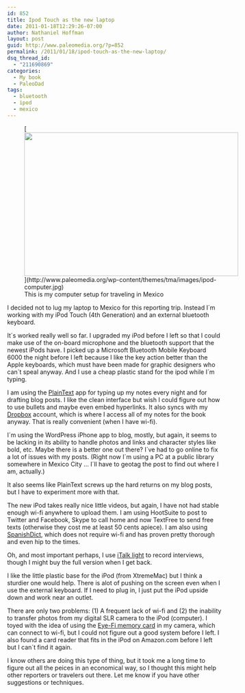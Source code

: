 ```yaml
---
id: 852
title: Ipod Touch as the new laptop
date: 2011-01-18T12:29:26-07:00
author: Nathaniel Hoffman
layout: post
guid: http://www.paleomedia.org/?p=852
permalink: /2011/01/18/ipod-touch-as-the-new-laptop/
dsq_thread_id:
  - "211690869"
categories:
  - My book
  - PaleoDad
tags:
  - bluetooth
  - ipod
  - mexico
---
```

<figure id="attachment_805" aria-describedby="caption-attachment-805" style="width: 500px" class="wp-caption alignnone">[<img loading="lazy" src="http://www.paleomedia.org/wp-content/themes/tma/images/ipod-computer.jpg" alt="" title="My new laptop" width="500" height="335" class="size-full wp-image-805" srcset="http://www.paleomedia.org/wp-content/themes/tma/images/ipod-computer.jpg 500w, http://www.paleomedia.org/wp-content/themes/tma/images/ipod-computer-300x201.jpg 300w, http://www.paleomedia.org/wp-content/themes/tma/images/ipod-computer-160x107.jpg 160w, http://www.paleomedia.org/wp-content/themes/tma/images/ipod-computer-75x50.jpg 75w" sizes="(max-width: 500px) 100vw, 500px" />](http://www.paleomedia.org/wp-content/themes/tma/images/ipod-computer.jpg)<figcaption id="caption-attachment-805" class="wp-caption-text">This is my computer setup for traveling in Mexico</figcaption></figure>

I decided not to lug my laptop to Mexico for this reporting trip. Instead I´m working with my iPod Touch (4th Generation) and an external bluetooth keyboard.

It´s worked really well so far. I upgraded my iPod before I left so that I could make use of the on-board microphone and the bluetooth support that the newest iPods have. I picked up a Microsoft Bluetooth Mobile Keyboard 6000 the night before I left because I like the key action better than the Apple keyboards, which must have been made for graphic designers who can´t speal anyway. And I use a cheap plastic stand for the ipod while I´m typing.

I am using the [PlainText](http://itunes.apple.com/us/app/plaintext-dropbox-text-editing/id391254385?mt=8) app for typing up my notes every night and for drafting blog posts. I like the clean interface but wish I could figure out how to use bullets and maybe even embed hyperlinks. It also syncs with my [Dropbox](https://www.dropbox.com/) account, which is where I access all of my notes for the book anyway. That is really convenient (when I have wi-fi).

I´m using the WordPress iPhone app to blog, mostly, but again, it seems to be lacking in its ability to handle photos and links and character styles like bold, etc. Maybe there is a better one out there? I´ve had to go online to fix a lot of issues with my posts. (Right now I´m using a PC at a public library somewhere in Mexico City &#8230; I´ll have to geotag the post to find out where I am, actually.)

It also seems like PlainText screws up the hard returns on my blog posts, but I have to experiment more with that. 

The new iPod takes really nice little videos, but again, I have not had stable enough wi-fi anywhere to upload them. I am using HootSuite to post to Twitter and Facebook, Skype to call home and now TextFree to send free texts (otherwise they cost me at least 50 cents apiece). I am also using [SpanishDict](http://itunes.apple.com/app/spanishdict/id332510494?mt=8), which does not require wi-fi and has proven pretty thorough and even hip to the times. 

Oh, and most important perhaps, I use [iTalk light](http://itunes.apple.com/es/app/italk-recorder/id293673304?mt=8) to record interviews, though I might buy the full version when I get back.

I like the little plastic base for the iPod (from XtremeMac) but I think a sturdier one would help. There is alot of pushing on the screen even when I use the external keyboard. If I need to plug in, I just put the iPod upside down and work near an outlet.

There are only two problems: (1) A frequent lack of wi-fi and (2) the inability to transfer photos from my digital SLR camera to the iPod (computer). I toyed with the idea of using the [Eye-Fi memory card](http://www.eye.fi/) in my camera, which can connect to wi-fi, but I could not figure out a good system before I left. I also found a card reader that fits in the iPod on Amazon.com before I left but I can´t find it again. 

I know others are doing this type of thing, but it took me a long time to figure out all the peices in an economical way, so I thought this might help other reporters or travelers out there. Let me know if you have other suggestions or techniques.